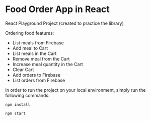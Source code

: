 # Food Order App in React

React Playground Project (created to practice the library)

Ordering food features:
- List meals from Firebase
- Add meal to Cart
- List meals in the Cart
- Remove meal from the Cart
- Increase meal quantity in the Cart
- Clear Cart
- Add orders to Firebase
- List orders from Firebase

In order to run the project on your local environment, simply run the following commands:

`npm install`

`npm start`
